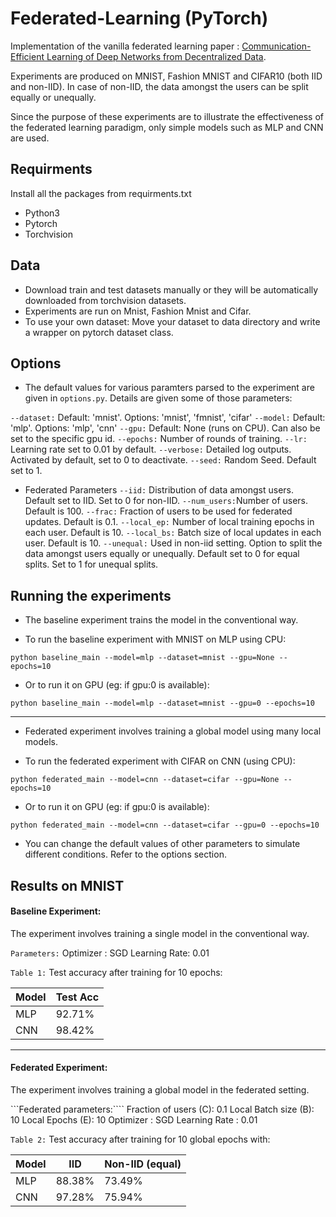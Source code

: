 # Federated-Learning (PyTorch)

Implementation of the vanilla federated learning paper : [Communication-Efficient Learning of Deep Networks from Decentralized Data](https://arxiv.org/abs/1602.05629).

Experiments are produced on MNIST, Fashion MNIST and CIFAR10 (both IID and non-IID). In case of non-IID, the data amongst the users can be split equally or unequally.

Since the purpose of these experiments are to illustrate the effectiveness of the federated learning paradigm, only simple models such as MLP and CNN are used.

## Requirments
Install all the packages from requirments.txt
* Python3
* Pytorch
* Torchvision

## Data
* Download train and test datasets manually or they will be automatically downloaded from torchvision datasets.
* Experiments are run on Mnist, Fashion Mnist and Cifar.
* To use your own dataset: Move your dataset to data directory and write a wrapper on pytorch dataset class.

## Options
* The default values for various paramters parsed to the experiment are given in ```options.py```. Details are given some of those parameters:

```--dataset:```  Default: 'mnist'. Options: 'mnist', 'fmnist', 'cifar'
```--model:```    Default: 'mlp'. Options: 'mlp', 'cnn'
```--gpu:```      Default: None (runs on CPU). Can also be set to the specific gpu id.
```--epochs:```   Number of rounds of training.
```--lr:```       Learning rate set to 0.01 by default.
```--verbose:```  Detailed log outputs. Activated by default, set to 0 to deactivate.
```--seed:```     Random Seed. Default set to 1.

* Federated Parameters
```--iid:```      Distribution of data amongst users. Default set to IID. Set to 0 for non-IID.
```--num_users:```Number of users. Default is 100.
```--frac:```     Fraction of users to be used for federated updates. Default is 0.1.
```--local_ep:``` Number of local training epochs in each user. Default is 10.
```--local_bs:``` Batch size of local updates in each user. Default is 10.
```--unequal:```  Used in non-iid setting. Option to split the data amongst users equally or unequally. Default set to 0 for equal splits. Set to 1 for unequal splits.


## Running the experiments
* The baseline experiment trains the model in the conventional way.

* To run the baseline experiment with MNIST on MLP using CPU:
```
python baseline_main --model=mlp --dataset=mnist --gpu=None --epochs=10
```
* Or to run it on GPU (eg: if gpu:0 is available):
```
python baseline_main --model=mlp --dataset=mnist --gpu=0 --epochs=10
```
-----

* Federated experiment involves training a global model using many local models.

* To run the federated experiment with CIFAR on CNN (using CPU):
```
python federated_main --model=cnn --dataset=cifar --gpu=None --epochs=10
```
* Or to run it on GPU (eg: if gpu:0 is available):
```
python federated_main --model=cnn --dataset=cifar --gpu=0 --epochs=10
```

* You can change the default values of other parameters to simulate different conditions. Refer to the options section.

## Results on MNIST
#### Baseline Experiment:
The experiment involves training a single model in the conventional way.

```Parameters:```
    Optimizer    : SGD
    Learning Rate: 0.01

```Table 1:``` Test accuracy after training for 10 epochs:

| Model | Test Acc |
| ----- | -----    |
|  MLP  |  92.71%  |
|  CNN  |  98.42%  |

----

#### Federated Experiment:
The experiment involves training a global model in the federated setting.

```Federated parameters:````
    Fraction of users (C): 0.1
    Local Batch size  (B): 10
    Local Epochs      (E): 10
    Optimizer            : SGD
    Learning Rate        : 0.01

```Table 2:``` Test accuracy after training for 10 global epochs with:

| Model |    IID   | Non-IID (equal)|
| ----- | -----    |----            |
|  MLP  |  88.38%  |     73.49%     |
|  CNN  |  97.28%  |     75.94%     |

